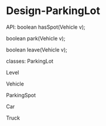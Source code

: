 # Design-ParkingLot

API:
boolean hasSpot(Vehicle v);

boolean park(Vehicle v);

boolean leave(Vehicle v);







classes:
ParkingLot

Level

Vehicle

ParkingSpot

Car

Truck
